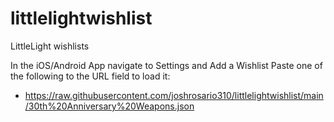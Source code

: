 # littlelightwishlist
LittleLight wishlists

In the iOS/Android App navigate to Settings and Add a Wishlist
Paste one of the following to the URL field to load it:

- https://raw.githubusercontent.com/joshrosario310/littlelightwishlist/main/30th%20Anniversary%20Weapons.json
